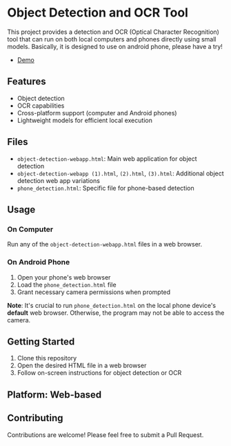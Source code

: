# Object Detection and OCR Tool

This project provides a detection and OCR (Optical Character Recognition) tool that can run on both local computers and phones directly using small models. Basically, it is designed to use on android phone, please have a try!
- [Demo](https://elucidator.cn/detection)

## Features

- Object detection
- OCR capabilities
- Cross-platform support (computer and Android phones)
- Lightweight models for efficient local execution

## Files

- `object-detection-webapp.html`: Main web application for object detection
- `object-detection-webapp (1).html`, `(2).html`, `(3).html`: Additional object detection web app variations
- `phone_detection.html`: Specific file for phone-based detection

## Usage

### On Computer

Run any of the `object-detection-webapp.html` files in a web browser.

### On Android Phone

1. Open your phone's web browser
2. Load the `phone_detection.html` file
3. Grant necessary camera permissions when prompted

**Note**: It's crucial to run `phone_detection.html` on the local phone device's **default** web browser. Otherwise, the program may not be able to access the camera.

## Getting Started

1. Clone this repository
2. Open the desired HTML file in a web browser
3. Follow on-screen instructions for object detection or OCR

## Platform: Web-based

## Contributing

Contributions are welcome! Please feel free to submit a Pull Request.
